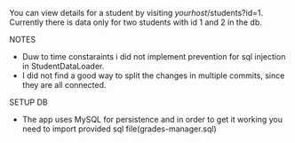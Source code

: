 You can view details for a student by visiting _yourhost_/students?id=1. Currently there is data only for two students with id 1 and 2 in the db.

NOTES

- Duw to time constaraints i did not implement prevention for sql injection in StudentDataLoader.
- I did not find a good way to split the changes in multiple commits, since they are all connected.

SETUP DB
- The app uses MySQL for persistence and in order to get it working you need to import provided sql file(grades-manager.sql)
